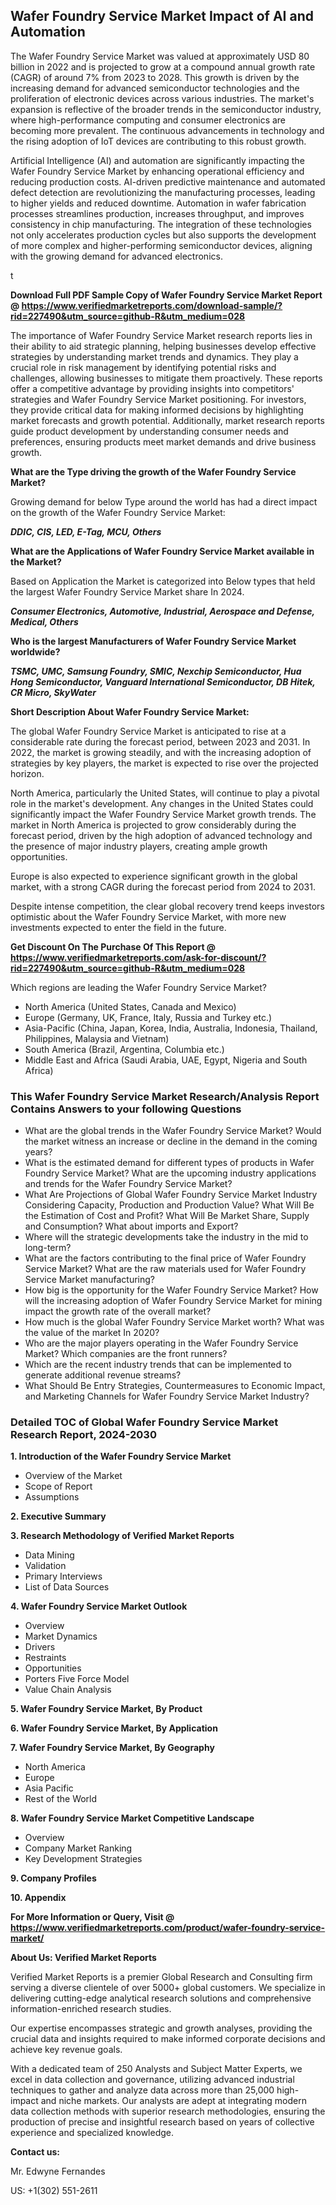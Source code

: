 <h2>Wafer Foundry Service Market Impact of AI and Automation</h2><p>The Wafer Foundry Service Market was valued at approximately USD 80 billion in 2022 and is projected to grow at a compound annual growth rate (CAGR) of around 7% from 2023 to 2028. This growth is driven by the increasing demand for advanced semiconductor technologies and the proliferation of electronic devices across various industries. The market's expansion is reflective of the broader trends in the semiconductor industry, where high-performance computing and consumer electronics are becoming more prevalent. The continuous advancements in technology and the rising adoption of IoT devices are contributing to this robust growth.</p><p>Artificial Intelligence (AI) and automation are significantly impacting the Wafer Foundry Service Market by enhancing operational efficiency and reducing production costs. AI-driven predictive maintenance and automated defect detection are revolutionizing the manufacturing processes, leading to higher yields and reduced downtime. Automation in wafer fabrication processes streamlines production, increases throughput, and improves consistency in chip manufacturing. The integration of these technologies not only accelerates production cycles but also supports the development of more complex and higher-performing semiconductor devices, aligning with the growing demand for advanced electronics.</p>t</p><p id="" class=""><strong>Download Full PDF Sample Copy of Wafer Foundry Service Market Report @ <a href="https://www.verifiedmarketreports.com/download-sample/?rid=227490&utm_source=github-R&utm_medium=028" target="_blank">https://www.verifiedmarketreports.com/download-sample/?rid=227490&utm_source=github-R&utm_medium=028</a></strong></p><p>The importance of&nbsp;Wafer Foundry Service Market research reports lies in their ability to aid strategic planning, helping businesses develop effective strategies by understanding market trends and dynamics. They play a crucial role in risk management by identifying potential risks and challenges, allowing businesses to mitigate them proactively. These reports offer a competitive advantage by providing insights into competitors' strategies and Wafer Foundry Service Market positioning. For investors, they provide critical data for making informed decisions by highlighting market forecasts and growth potential. Additionally, market research reports guide product development by understanding consumer needs and preferences, ensuring products meet market demands and drive business growth.</p><p><strong>What are the&nbsp;Type driving the growth of the Wafer Foundry Service Market?</strong></p><p id="" class="">Growing demand for below Type around the world has had a direct impact on the growth of the Wafer Foundry Service Market:</p><em><strong>DDIC, CIS, LED, E-Tag, MCU, Others</strong></em></p><strong>What are the&nbsp;Applications&nbsp;of Wafer Foundry Service Market available in the Market?</strong></p><p id="" class="">Based on Application the Market is categorized into Below types that held the largest Wafer Foundry Service Market share In 2024.</p><em><strong>Consumer Electronics, Automotive, Industrial, Aerospace and Defense, Medical, Others</strong></em></p><strong>Who is the largest Manufacturers of Wafer Foundry Service Market worldwide?</strong></p><p><em><strong>TSMC, UMC, Samsung Foundry, SMIC, Nexchip Semiconductor, Hua Hong Semiconductor, Vanguard International Semiconductor, DB Hitek, CR Micro, SkyWater</strong></em></p><p id="" class=""><strong>Short Description About Wafer Foundry Service Market:</strong></p><p>The global Wafer Foundry Service Market is anticipated to rise at a considerable rate during the forecast period, between 2023 and 2031. In 2022, the market is growing steadily, and with the increasing adoption of strategies by key players, the market is expected to rise over the projected horizon.</p><p>North America, particularly the United States, will continue to play a pivotal role in the market's development. Any changes in the United States could significantly impact the Wafer Foundry Service Market growth trends. The market in North America is projected to grow considerably during the forecast period, driven by the high adoption of advanced technology and the presence of major industry players, creating ample growth opportunities.</p><p>Europe is also expected to experience significant growth in the global market, with a strong CAGR during the forecast period from 2024 to 2031.</p><p>Despite intense competition, the clear global recovery trend keeps investors optimistic about the Wafer Foundry Service Market, with more new investments expected to enter the field in the future.</p><p id="" class=""><strong>Get Discount On The Purchase Of This Report @ <a href="https://www.verifiedmarketreports.com/ask-for-discount/?rid=227490&utm_source=github-R&utm_medium=028" target="_blank">https://www.verifiedmarketreports.com/ask-for-discount/?rid=227490&utm_source=github-R&utm_medium=028</a></strong></p>Which regions are leading the Wafer Foundry Service Market?</p><ul><li>North America (United States, Canada and Mexico)</li><li>Europe (Germany, UK, France, Italy, Russia and Turkey etc.)</li><li>Asia-Pacific (China, Japan, Korea, India, Australia, Indonesia, Thailand, Philippines, Malaysia and Vietnam)</li><li>South America (Brazil, Argentina, Columbia etc.)</li><li>Middle East and Africa (Saudi Arabia, UAE, Egypt, Nigeria and South Africa)</li></ul><h3 id="" class="">This Wafer Foundry Service Market Research/Analysis Report Contains Answers to your following Questions</h3><ul><li>What are the global trends in the Wafer Foundry Service Market? Would the market witness an increase or decline in the demand in the coming years?</li><li>What is the estimated demand for different types of products in Wafer Foundry Service Market? What are the upcoming industry applications and trends for the Wafer Foundry Service Market?</li><li>What Are Projections of Global Wafer Foundry Service Market Industry Considering Capacity, Production and Production Value? What Will Be the Estimation of Cost and Profit? What Will Be Market Share, Supply and Consumption? What about imports and Export?</li><li>Where will the strategic developments take the industry in the mid to long-term?</li><li>What are the factors contributing to the final price of Wafer Foundry Service Market? What are the raw materials used for Wafer Foundry Service Market manufacturing?</li><li>How big is the opportunity for the Wafer Foundry Service Market? How will the increasing adoption of Wafer Foundry Service Market for mining impact the growth rate of the overall market?</li><li>How much is the global Wafer Foundry Service Market worth? What was the value of the market In 2020?</li><li>Who are the major players operating in the Wafer Foundry Service Market? Which companies are the front runners?</li><li>Which are the recent industry trends that can be implemented to generate additional revenue streams?</li><li>What Should Be Entry Strategies, Countermeasures to Economic Impact, and Marketing Channels for Wafer Foundry Service Market Industry?</li></ul><h3 id="" class="">Detailed TOC of Global Wafer Foundry Service Market Research Report, 2024-2030</h3><p id="" class=""><strong>1. Introduction of the Wafer Foundry Service Market</strong></p><ul><li>Overview of the Market</li><li>Scope of Report</li><li>Assumptions</li></ul><p id="" class=""><strong>2. Executive Summary</strong></p><p id="" class=""><strong>3. Research Methodology of Verified Market Reports</strong></p><ul><li>Data Mining</li><li>Validation</li><li>Primary Interviews</li><li>List of Data Sources</li></ul><p id="" class=""><strong>4. Wafer Foundry Service Market Outlook</strong></p><ul><li>Overview</li><li>Market Dynamics</li><li>Drivers</li><li>Restraints</li><li>Opportunities</li><li>Porters Five Force Model</li><li>Value Chain Analysis</li></ul><p id="" class=""><strong>5. Wafer Foundry Service Market, By Product</strong></p><p id="" class=""><strong>6. Wafer Foundry Service Market, By Application</strong></p><p id="" class=""><strong>7. Wafer Foundry Service Market, By Geography</strong></p><ul><li>North America</li><li>Europe</li><li>Asia Pacific</li><li>Rest of the World</li></ul><p id="" class=""><strong>8. Wafer Foundry Service Market Competitive Landscape</strong></p><ul><li>Overview</li><li>Company Market Ranking</li><li>Key Development Strategies</li></ul><p id="" class=""><strong>9. Company Profiles</strong></p><p id="" class=""><strong>10. Appendix</strong></p><p id="" class=""><strong>For More Information or Query, Visit @ <a href="https://www.verifiedmarketreports.com/product/wafer-foundry-service-market/" target="_blank">https://www.verifiedmarketreports.com/product/wafer-foundry-service-market/</a></strong></p><p id="" class=""><strong>About Us: Verified Market Reports</strong></p><p id="" class="">Verified Market Reports is a premier Global Research and Consulting firm serving a diverse clientele of over 5000+ global customers. We specialize in delivering cutting-edge analytical research solutions and comprehensive information-enriched research studies.</p><p id="" class="">Our expertise encompasses strategic and growth analyses, providing the crucial data and insights required to make informed corporate decisions and achieve key revenue goals.</p><p id="" class="">With a dedicated team of 250 Analysts and Subject Matter Experts, we excel in data collection and governance, utilizing advanced industrial techniques to gather and analyze data across more than 25,000 high-impact and niche markets. Our analysts are adept at integrating modern data collection methods with superior research methodologies, ensuring the production of precise and insightful research based on years of collective experience and specialized knowledge.</p><p id="" class=""><strong>Contact us:</strong></p><p id="" class="">Mr. Edwyne Fernandes</p><p id="" class="">US: +1(302) 551-2611</p>